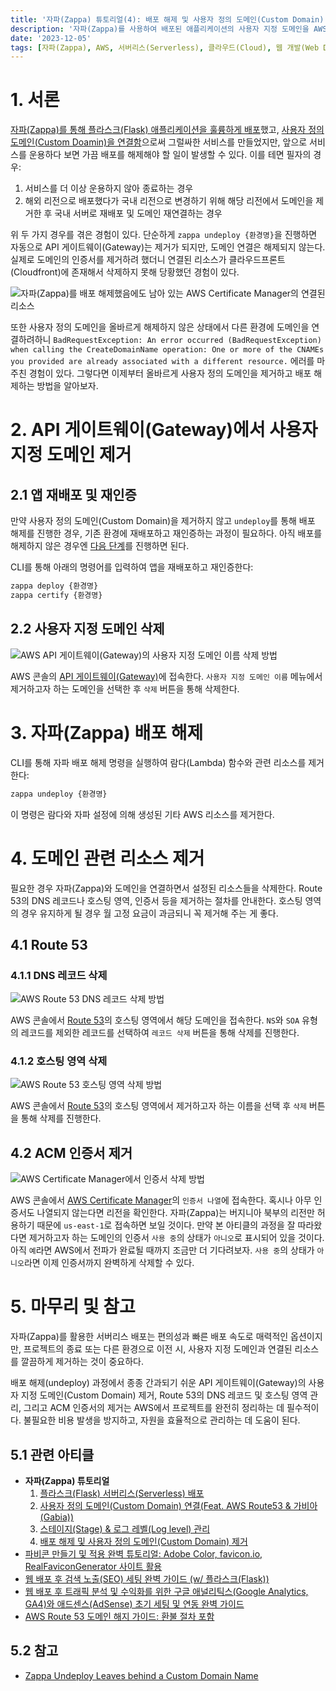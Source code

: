 ```yaml
---
title: '자파(Zappa) 튜토리얼(4): 배포 해제 및 사용자 정의 도메인(Custom Domain) 제거'
description: '자파(Zappa)를 사용하여 배포된 애플리케이션의 사용자 지정 도메인을 AWS에서 안전하게 제거하는 방법을 단계별로 안내한다. 배포 해제(Undeploy) 후에도 남아있는 도메인을 제거하여 깔끔하게 프로젝트 종료 및 리전 변경 시 재배포 전의 클린업 방법을 배운다.'
date: '2023-12-05'
tags: [자파(Zappa), AWS, 서버리스(Serverless), 클라우드(Cloud), 웹 개발(Web Development), 사용자 정의 도메인(Custom Domain), 클라우드프론트(Cloudfront), ACM]
---
```

# 1. 서론

[자파(Zappa)를 통해 플라스크(Flask) 애플리케이션을 훌륭하게 배포](/zappa-flask-serverless-deployment)했고, [사용자 정의 도메인(Custom Doamin)을 연결함](/zappa-custom-domain-route53-gabia)으로써 그럴싸한 서비스를 만들었지만, 앞으로 서비스를 운용하다 보면 가끔 배포를 해제해야 할 일이 발생할 수 있다. 이를 테면 필자의 경우:

1. 서비스를 더 이상 운용하지 않아 종료하는 경우
2. 해외 리전으로 배포했다가 국내 리전으로 변경하기 위해 해당 리전에서 도메인을 제거한 후 국내 서버로 재배포 및 도메인 재연결하는 경우

위 두 가지 경우를 겪은 경험이 있다. 단순하게 `zappa undeploy {환경명}`을 진행하면 자동으로 API 게이트웨이(Gateway)는 제거가 되지만, 도메인 연결은 해제되지 않는다. 실제로 도메인의 인증서를 제거하려 했더니 연결된 리소스가 클라우드프론트(Cloudfront)에 존재해서 삭제하지 못해 당황했던 경험이 있다.

![자파(Zappa)를 배포 해제했음에도 남아 있는 AWS Certificate Manager의 연결된 리소스](https://yoonminlee-blog-image.s3.ap-northeast-2.amazonaws.com/zappa-undeploy-custom-domain-removal-1.png)

또한 사용자 정의 도메인을 올바르게 해제하지 않은 상태에서 다른 환경에 도메인을 연결하려하니 `BadRequestException: An error occurred (BadRequestException) when calling the CreateDomainName operation: One or more of the CNAMEs you provided are already associated with a different resource.` 에러를 마주친 경험이 있다. 그렇다면 이제부터 올바르게 사용자 정의 도메인을 제거하고 배포 해제하는 방법을 알아보자.


# 2. API 게이트웨이(Gateway)에서 사용자 지정 도메인 제거

## 2.1 앱 재배포 및 재인증 

만약 사용자 정의 도메인(Custom Domain)을 제거하지 않고 `undeploy`를 통해 배포 해제를 진행한 경우, 기존 환경에 재배포하고 재인증하는 과정이 필요하다. 아직 배포를 해제하지 않은 경우엔 [다음 단계](#22)를 진행하면 된다.

CLI를 통해 아래의 명령어를 입력하여 앱을 재배포하고 재인증한다:

```sh
zappa deploy {환경명}
zappa certify {환경명}
```

## 2.2 사용자 지정 도메인 삭제

![AWS API 게이트웨이(Gateway)의 사용자 지정 도메인 이름 삭제 방법](https://yoonminlee-blog-image.s3.ap-northeast-2.amazonaws.com/zappa-undeploy-custom-domain-removal-2.png)

AWS 콘솔의 [API 게이트웨이(Gateway)](https://ap-northeast-2.console.aws.amazon.com/apigateway)에 접속한다. `사용자 지정 도메인 이름` 메뉴에서 제거하고자 하는 도메인을 선택한 후 `삭제` 버튼을 통해 삭제한다.

# 3. 자파(Zappa) 배포 해제

CLI를 통해 자파 배포 해제 명령을 실행하여 람다(Lambda) 함수와 관련 리소스를 제거한다:

```sh
zappa undeploy {환경명}
```

이 명령은 람다와 자파 설정에 의해 생성된 기타 AWS 리소스를 제거한다.

# 4. 도메인 관련 리소스 제거

필요한 경우 자파(Zappa)와 도메인을 연결하면서 설정된 리소스들을 삭제한다. Route 53의 DNS 레코드나 호스팅 영역, 인증서 등을 제거하는 절차를 안내한다. 호스팅 영역의 경우 유지하게 될 경우 월 고정 요금이 과금되니 꼭 제거해 주는 게 좋다.

## 4.1 Route 53

### 4.1.1 DNS 레코드 삭제

![AWS Route 53 DNS 레코드 삭제 방법](https://yoonminlee-blog-image.s3.ap-northeast-2.amazonaws.com/zappa-undeploy-custom-domain-removal-3.png)

AWS 콘솔에서 [Route 53](https://us-east-1.console.aws.amazon.com/route53)의 호스팅 영역에서 해당 도메인을 접속한다. `NS`와 `SOA` 유형의 레코드를 제외한 레코드를 선택하여 `레코드 삭제` 버튼을 통해 삭제를 진행한다.

### 4.1.2 호스팅 영역 삭제

![AWS Route 53 호스팅 영역 삭제 방법](https://yoonminlee-blog-image.s3.ap-northeast-2.amazonaws.com/zappa-undeploy-custom-domain-removal-4.png)

AWS 콘솔에서 [Route 53](https://us-east-1.console.aws.amazon.com/route53)의 호스팅 영역에서 제거하고자 하는 이름을 선택 후 `삭제` 버튼을 통해 삭제를 진행한다.

## 4.2 ACM 인증서 제거

![AWS Certificate Manager에서 인증서 삭제 방법](https://yoonminlee-blog-image.s3.ap-northeast-2.amazonaws.com/zappa-undeploy-custom-domain-removal-5.png)

AWS 콘솔에서 [AWS Certificate Manager](https://us-east-1.console.aws.amazon.com/acm)의 `인증서 나열`에 접속한다. 혹시나 아무 인증서도 나열되지 않는다면 리전을 확인한다. 자파(Zappa)는 버지니아 북부의 리전만 허용하기 때문에 `us-east-1`로 접속하면 보일 것이다. 만약 본 아티클의 과정을 잘 따라왔다면 제거하고자 하는 도메인의 인증서 `사용 중`의 상태가 `아니오`로 표시되어 있을 것이다. 아직 `예`라면 AWS에서 전파가 완료될 때까지 조금만 더 기다려보자. `사용 중`의 상태가 `아니오`라면 이제 인증서까지 완벽하게 삭제할 수 있다.

# 5. 마무리 및 참고

자파(Zappa)를 활용한 서버리스 배포는 편의성과 빠른 배포 속도로 매력적인 옵션이지만, 프로젝트의 종료 또는 다른 환경으로 이전 시, 사용자 지정 도메인과 연결된 리소스를 깔끔하게 제거하는 것이 중요하다.

배포 해제(undeploy) 과정에서 종종 간과되기 쉬운 API 게이트웨이(Gateway)의 사용자 지정 도메인(Custom Domain) 제거, Route 53의 DNS 레코드 및 호스팅 영역 관리, 그리고 ACM 인증서의 제거는 AWS에서 프로젝트를 완전히 정리하는 데 필수적이다. 불필요한 비용 발생을 방지하고, 자원을 효율적으로 관리하는 데 도움이 된다.

## 5.1 관련 아티클

- **자파(Zappa) 튜토리얼**
    1. [플라스크(Flask) 서버리스(Serverless) 배포](/zappa-flask-serverless-deployment)
    2. [사용자 정의 도메인(Custom Domain) 연결(Feat. AWS Route53 & 가비아(Gabia))](/zappa-custom-domain-route53-gabia)
    3. [스테이지(Stage) & 로그 레벨(Log level) 관리](/zappa-stage-log-level-management)
    4. [배포 해제 및 사용자 정의 도메인(Custom Domain) 제거](/zappa-undeploy-custom-domain-removal)
- [파비콘 만들기 및 적용 완벽 튜토리얼: Adobe Color, favicon.io, RealFaviconGenerator 사이트 활용](/favicon-creation-tutorial)
- [웹 배포 후 검색 노출(SEO) 세팅 완벽 가이드 (w/ 플라스크(Flask))](/web-deployment-seo-guide)
- [웹 배포 후 트래픽 분석 및 수익화를 위한 구글 애널리틱스(Google Analytics, GA4)와 애드센스(AdSense) 초기 세팅 및 연동 완벽 가이드](/google-analytics-adsense-setup-guide)
- [AWS Route 53 도메인 해지 가이드: 환불 절차 포함](/route-53-domain-cancellation-guide)

## 5.2 참고

- [Zappa Undeploy Leaves behind a Custom Domain Name](https://github.com/Miserlou/Zappa/issues/1276)